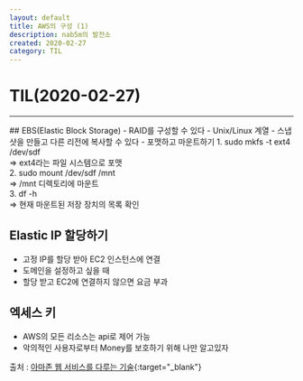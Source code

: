 ```yaml
---
layout: default
title: AWS의 구성 (1)
description: nab5m의 발전소
created: 2020-02-27
category: TIL
---
```

# TIL(2020-02-27)
<hr>
## EBS(Elastic Block Storage)
- RAID를 구성할 수 있다
- Unix/Linux 계열
- 스냅샷을 만들고 다른 리전에 복사할 수 있다
- 포맷하고 마운트하기
1. sudo mkfs -t ext4 /dev/sdf <br/>
=> ext4라는 파일 시스템으로 포맷<br/>
2. sudo mount /dev/sdf /mnt<br/>
=> /mnt 디렉토리에 마운트<br/>
3. df -h<br/>
=> 현재 마운트된 저장 장치의 목록 확인<br/>

## Elastic IP 할당하기
- 고정 IP를 할당 받아 EC2 인스턴스에 연결
- 도메인을 설정하고 싶을 때
- 할당 받고 EC2에 연결하지 않으면 요금 부과 

## 엑세스 키
- AWS의 모든 리소스는 api로 제어 가능
- 악의적인 사용자로부터 Money를 보호하기 위해 나만 알고있자

출처 : [아마존 웹 서비스를 다루는 기술](http://www.pyrasis.com/aws.html){:target="_blank"}